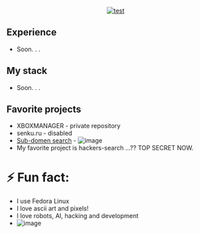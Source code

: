 <div align="center">
  
  [![test](https://readme-typing-svg.herokuapp.com/?font=Josefin+Sans&weight=700&size=96&duration=4000&pause=1010&center=true&random=false&width=1500&height=220&lines=Python+developer+from+Donbass)](https://git.io/typing-svg)
</div>

## Experience
 - Soon. . .

## My stack
 - Soon. . .
   
## Favorite projects
 - XBOXMANAGER - private repository
 - senku.ru - disabled
 - [Sub-domen search](https://github.com/cryptoproxy/prototype_crawler) - ![image](https://github.com/cryptoproxy/cryptoproxy/assets/143442849/c6258997-0b37-470e-a7e7-b390692d2afa)
 - My favorite project is hackers-search ...?? TOP SECRET NOW.

# ⚡ Fun fact: 
 - I use Fedora Linux
 - I love ascii art and pixels!
 - I love robots, AI, hacking and development
 - ![image](https://github.com/cryptoproxy/cryptoproxy/assets/143442849/62094955-2942-43b0-b1cd-4a467d2999e5)



  

<!--
**cryptoproxy/cryptoproxy** is a ✨ _special_ ✨ repository because its `README.md` (this file) appears on your GitHub profile.

Here are some ideas to get you started:

- 🔭 I’m currently working on ...
- 🌱 I’m currently learning ...
- 👯 I’m looking to collaborate on ...
- 🤔 I’m looking for help with ...
- 💬 Ask me about ...
- 📫 How to reach me: ...
- 😄 Pronouns: ...
-->
